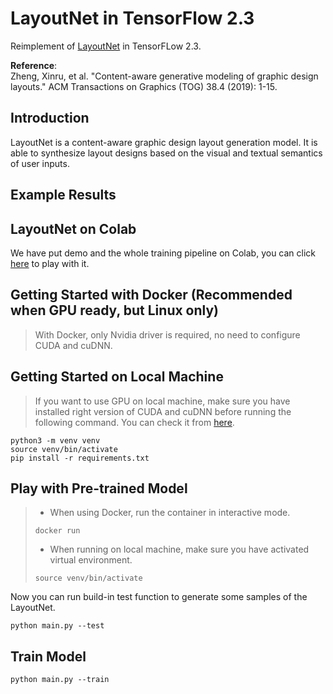 # LayoutNet in TensorFlow 2.3  

Reimplement of [LayoutNet](https://xtqiao.com/projects/content_aware_layout/) in TensorFLow 2.3.  

**Reference**:  
Zheng, Xinru, et al. "Content-aware generative modeling of graphic design layouts." ACM Transactions on Graphics (TOG) 38.4 (2019): 1-15.

## Introduction  

LayoutNet is a content-aware graphic design layout generation model. It is able to synthesize layout designs based on the visual and textual semantics of user inputs.  

## Example Results  

## LayoutNet on Colab  

We have put demo and the whole training pipeline on Colab, you can click [here](https://colab.research.google.com/drive/1IUkqqyevxW-N8hnXMIpx8JcAotkcTX4O?usp=sharing) to play with it.  

## Getting Started with Docker (Recommended when GPU ready, but Linux only)  

> With Docker, only Nvidia driver is required, no need to configure CUDA and cuDNN.  

## Getting Started on Local Machine  

> If you want to use GPU on local machine, make sure you have installed right version of CUDA and cuDNN before running the following command. You can check it from [here](https://www.tensorflow.org/install/source#build_the_package).  

```shell
python3 -m venv venv
source venv/bin/activate
pip install -r requirements.txt
```

## Play with Pre-trained Model  

> - When using Docker, run the container in interactive mode.  
>
> ```shell
> docker run 
> ```
>
> - When running on local machine, make sure you have activated virtual environment.  
>
> ```shell
> source venv/bin/activate
> ```

Now you can run build-in test function to generate some samples of the LayoutNet.  

```shell
python main.py --test
```

## Train Model  

```shell
python main.py --train
```
